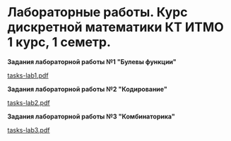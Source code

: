 # Лабораторные работы. Курс дискретной математики КТ ИТМО 1 курс, 1 семетр.

__Задания лабораторной работы №1 "Булевы функции"__

  [tasks-lab1.pdf](dm-lab-1/tasks-lab1.pdf)

__Задания лабораторной работы №2 "Кодирование"__

  [tasks-lab2.pdf](dm-lab-2/tasks-lab2.pdf)

__Задания лабораторной работы №3 "Комбинаторика"__

  [tasks-lab3.pdf](dm-lab-3/tasks-lab3.pdf)

